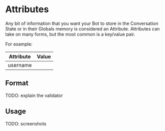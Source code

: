 # Attributes

Any bit of information that you want your Bot to store in the Conversation State or in their Globals memory is considered an Attribute.  Attributes can take on many forms, but the most common is a key/value pair.

For example:

| Attribute | Value       |
|-----------|-------------|
| username  |  |

## Format

TODO: explain the validator

## Usage

TODO: screenshots

